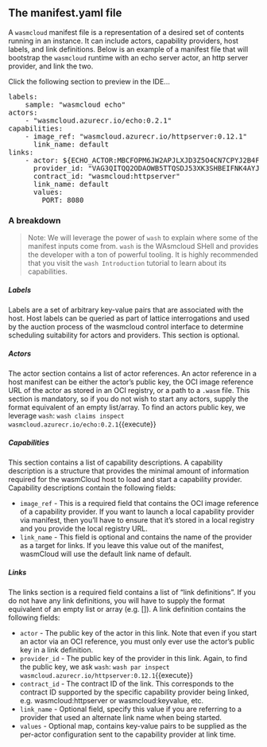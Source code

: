 ## The manifest.yaml file

A `wasmcloud` manifest file is a representation of a desired set of contents running in an instance. It can include actors, capability providers, host labels, and link definitions. Below is an example of a manifest file that will bootstrap the `wasmcloud` runtime with an echo server actor, an http server provider, and link the two.

Click the following section to preview in the IDE...

<pre class="file" data-filename="manifest.yaml" data-target="replace">
labels:
    sample: "wasmcloud echo"
actors:
    - "wasmcloud.azurecr.io/echo:0.2.1"
capabilities:
    - image_ref: "wasmcloud.azurecr.io/httpserver:0.12.1"
      link_name: default
links:
    - actor: ${ECHO_ACTOR:MBCFOPM6JW2APJLXJD3Z5O4CN7CPYJ2B4FTKLJUR5YR5MITIU7HD3WD5}
      provider_id: "VAG3QITQQ2ODAOWB5TTQSDJ53XK3SHBEIFNK4AYJ5RKAX2UNSCAPHA5M"
      contract_id: "wasmcloud:httpserver"
      link_name: default
      values:
        PORT: 8080
</pre>

### A breakdown

> Note: We will leverage the power of `wash` to explain where some of the manifest inputs come from. `wash` is the WAsmcloud SHell and provides the developer with a ton of powerful tooling. It is highly recommended that you visit the `wash Introduction` tutorial to learn about its capabilities.

##### Labels

Labels are a set of arbitrary key-value pairs that are associated with the host. Host labels can be queried as part of lattice interrogations and used by the auction process of the wasmcloud control interface to determine scheduling suitability for actors and providers. This section is optional.

##### Actors

The actor section contains a list of actor references. An actor reference in a host manifest can be either the actor’s public key, the OCI image reference URL of the actor as stored in an OCI registry, or a path to a `.wasm` file. This section is mandatory, so if you do not wish to start any actors, supply the format equivalent of an empty list/array.
To find an actors public key, we leverage `wash`:
`wash claims inspect wasmcloud.azurecr.io/echo:0.2.1`{{execute}}

##### Capabilities

This section contains a list of capability descriptions. A capability description is a structure that provides the minimal amount of information required for the wasmCloud host to load and start a capability provider. Capability descriptions contain the following fields:

- `image_ref` - This is a required field that contains the OCI image reference of a capability provider. If you want to launch a local capability provider via manifest, then you’ll have to ensure that it’s stored in a local registry and you provide the local registry URL.
- `link_name` - This field is optional and contains the name of the provider as a target for links. If you leave this value out of the manifest, wasmCloud will use the default link name of default.

##### Links

The links section is a required field contains a list of “link definitions”. If you do not have any link definitions, you will have to supply the format equivalent of an empty list or array (e.g. []). A link definition contains the following fields:

- `actor` - The public key of the actor in this link. Note that even if you start an actor via an OCI reference, you must only ever use the actor’s public key in a link definition.
- `provider_id` - The public key of the provider in this link.
  Again, to find the public key, we ask `wash`:
  `wash par inspect wasmcloud.azurecr.io/httpserver:0.12.1`{{execute}}
- `contract_id` - The contract ID of the link. This corresponds to the contract ID supported by the specific capability provider being linked, e.g. wasmcloud:httpserver or wasmcloud:keyvalue, etc.
- `link_name` - Optional field, specify this value if you are referring to a provider that used an alternate link name when being started.
- `values` - Optional map, contains key-value pairs to be supplied as the per-actor configuration sent to the capability provider at link time.
